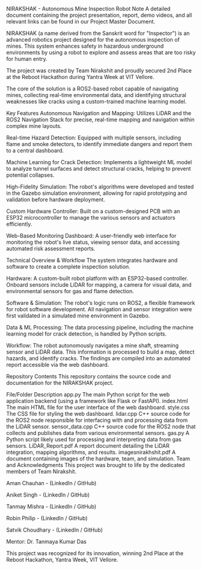 NIRAKSHAK - Autonomous Mine Inspection Robot
Note
A detailed document containing the project presentation, report, demo videos, and all relevant links can be found in our Project Master Document.

NIRAKSHAK (a name derived from the Sanskrit word for "Inspector") is an advanced robotics project designed for the autonomous inspection of mines. This system enhances safety in hazardous underground environments by using a robot to explore and assess areas that are too risky for human entry.

The project was created by Team Nirakshit and proudly secured 2nd Place at the Reboot Hackathon during Yantra Week at VIT Vellore.

The core of the solution is a ROS2-based robot capable of navigating mines, collecting real-time environmental data, and identifying structural weaknesses like cracks using a custom-trained machine learning model.

Key Features
Autonomous Navigation and Mapping: Utilizes LiDAR and the ROS2 Navigation Stack for precise, real-time mapping and navigation within complex mine layouts.

Real-time Hazard Detection: Equipped with multiple sensors, including flame and smoke detectors, to identify immediate dangers and report them to a central dashboard.

Machine Learning for Crack Detection: Implements a lightweight ML model to analyze tunnel surfaces and detect structural cracks, helping to prevent potential collapses.

High-Fidelity Simulation: The robot's algorithms were developed and tested in the Gazebo simulation environment, allowing for rapid prototyping and validation before hardware deployment.

Custom Hardware Controller: Built on a custom-designed PCB with an ESP32 microcontroller to manage the various sensors and actuators efficiently.

Web-Based Monitoring Dashboard: A user-friendly web interface for monitoring the robot's live status, viewing sensor data, and accessing automated risk assessment reports.

Technical Overview & Workflow
The system integrates hardware and software to create a complete inspection solution.

Hardware: A custom-built robot platform with an ESP32-based controller. Onboard sensors include LiDAR for mapping, a camera for visual data, and environmental sensors for gas and flame detection.

Software & Simulation: The robot's logic runs on ROS2, a flexible framework for robot software development. All navigation and sensor integration were first validated in a simulated mine environment in Gazebo.

Data & ML Processing: The data processing pipeline, including the machine learning model for crack detection, is handled by Python scripts.

Workflow: The robot autonomously navigates a mine shaft, streaming sensor and LiDAR data. This information is processed to build a map, detect hazards, and identify cracks. The findings are compiled into an automated report accessible via the web dashboard.

Repository Contents
This repository contains the source code and documentation for the NIRAKSHAK project.

File/Folder	Description
app.py	The main Python script for the web application backend (using a framework like Flask or FastAPI).
index.html	The main HTML file for the user interface of the web dashboard.
style.css	The CSS file for styling the web dashboard.
lidar.cpp	C++ source code for the ROS2 node responsible for interfacing with and processing data from the LiDAR sensor.
sensor_data.cpp	C++ source code for the ROS2 node that collects and publishes data from various environmental sensors.
gas.py	A Python script likely used for processing and interpreting data from gas sensors.
LiDAR_Report.pdf	A report document detailing the LiDAR integration, mapping algorithms, and results.
imagesnirakhshit.pdf	A document containing images of the hardware, team, and simulation.
Team and Acknowledgments
This project was brought to life by the dedicated members of Team Nirakshit.

Aman Chauhan - (LinkedIn / GitHub)

Aniket Singh - (LinkedIn / GitHub)

Tanmay Mishra - (LinkedIn / GitHub)

Robin Philip - (LinkedIn / GitHub)

Satvik Choudhary - (LinkedIn / GitHub)

Mentor: Dr. Tanmaya Kumar Das

This project was recognized for its innovation, winning 2nd Place at the Reboot Hackathon, Yantra Week, VIT Vellore.
